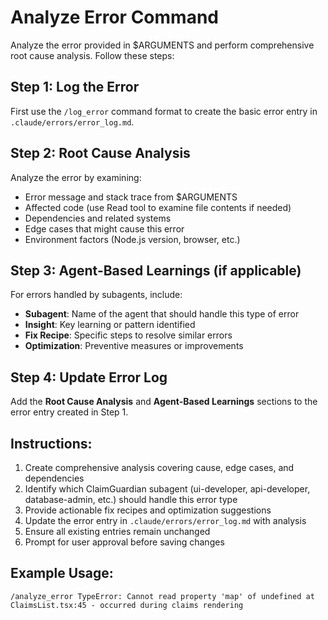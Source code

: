 # Analyze Error Command

Analyze the error provided in $ARGUMENTS and perform comprehensive root cause analysis. Follow these steps:

## Step 1: Log the Error
First use the `/log_error` command format to create the basic error entry in `.claude/errors/error_log.md`.

## Step 2: Root Cause Analysis
Analyze the error by examining:
- Error message and stack trace from $ARGUMENTS
- Affected code (use Read tool to examine file contents if needed)
- Dependencies and related systems
- Edge cases that might cause this error
- Environment factors (Node.js version, browser, etc.)

## Step 3: Agent-Based Learnings (if applicable)
For errors handled by subagents, include:
- **Subagent**: Name of the agent that should handle this type of error
- **Insight**: Key learning or pattern identified
- **Fix Recipe**: Specific steps to resolve similar errors
- **Optimization**: Preventive measures or improvements

## Step 4: Update Error Log
Add the **Root Cause Analysis** and **Agent-Based Learnings** sections to the error entry created in Step 1.

## Instructions:
1. Create comprehensive analysis covering cause, edge cases, and dependencies
2. Identify which ClaimGuardian subagent (ui-developer, api-developer, database-admin, etc.) should handle this error type
3. Provide actionable fix recipes and optimization suggestions
4. Update the error entry in `.claude/errors/error_log.md` with analysis
5. Ensure all existing entries remain unchanged
6. Prompt for user approval before saving changes

## Example Usage:
```
/analyze_error TypeError: Cannot read property 'map' of undefined at ClaimsList.tsx:45 - occurred during claims rendering
```